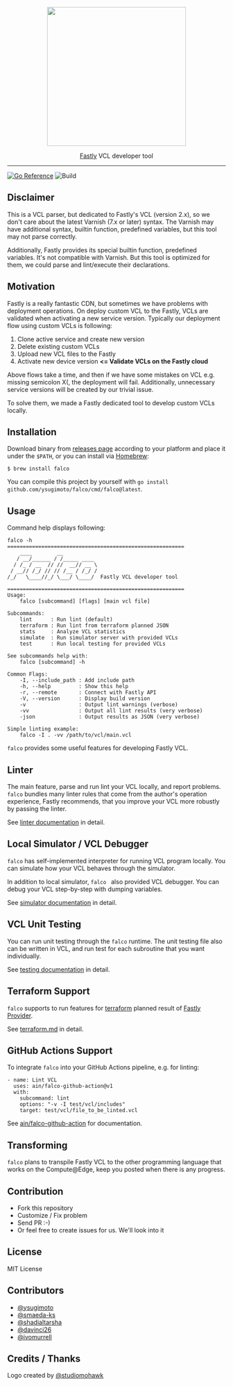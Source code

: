 <p align="center">
<img src="https://user-images.githubusercontent.com/1000401/225396918-6490ea38-6883-434a-ac1f-e8b6188ec58b.png" width="320" />
</p>
<p align="center"><a href="https://www.fastly.com">Fastly</a> VCL developer tool</p>

----

[![Go Reference](https://pkg.go.dev/badge/github.com/ysugimoto/falco.svg)](https://pkg.go.dev/github.com/ysugimoto/falco)
![Build](https://github.com/ysugimoto/falco/actions/workflows/build.yml/badge.svg)


## Disclaimer

This is a VCL parser, but dedicated to Fastly's VCL (version 2.x), so we don't care about the latest Varnish (7.x or later) syntax.
The Varnish may have additional syntax, builtin function, predefined variables, but this tool may not parse correctly.

Additionally, Fastly provides its special builtin function, predefined variables. It's not compatible with Varnish.
But this tool is optimized for them, we could parse and lint/execute their declarations.

## Motivation

Fastly is a really fantastic CDN, but sometimes we have problems with deployment operations.
On deploy custom VCL to the Fastly, VCLs are validated when activating a new service version.
Typically our deployment flow using custom VCLs is following:

1. Clone active service and create new version
2. Delete existing custom VCLs
3. Upload new VCL files to the Fastly
4. Activate new device version **<= Validate VCLs on the Fastly cloud**

Above flows take a time, and then if we have some mistakes on VCL e.g. missing semicolon X(, the deployment will fail.
Additionally, unnecessary service versions will be created by our trivial issue.

To solve them, we made a Fastly dedicated tool to develop custom VCLs locally.

## Installation

Download binary from [releases page](https://github.com/ysugimoto/falco/releases) according to your platform and place it under the `$PATH`, or you can install via [Homebrew](https://brew.sh/):

```shell
$ brew install falco
```

You can compile this project by yourself with `go install github.com/ysugimoto/falco/cmd/falco@latest`.

## Usage

Command help displays following:

```shell
falco -h
=========================================================
    ____        __
   / __/______ / /_____ ____
  / /_ / __  // //  __// __ \
 / __// /_/ // // /__ / /_/ /
/_/   \____//_/ \___/ \____/  Fastly VCL developer tool

=========================================================
Usage:
    falco [subcommand] [flags] [main vcl file]

Subcommands:
    lint      : Run lint (default)
    terraform : Run lint from terraform planned JSON
    stats     : Analyze VCL statistics
    simulate  : Run simulator server with provided VCLs
    test      : Run local testing for provided VCLs

See subcommands help with:
    falco [subcommand] -h

Common Flags:
    -I, --include_path : Add include path
    -h, --help         : Show this help
    -r, --remote       : Connect with Fastly API
    -V, --version      : Display build version
    -v                 : Output lint warnings (verbose)
    -vv                : Output all lint results (very verbose)
    -json              : Output results as JSON (very verbose)

Simple linting example:
    falco -I . -vv /path/to/vcl/main.vcl
```

`falco` provides some useful features for developing Fastly VCL.

## Linter

The main feature, parse and run lint your VCL locally, and report problems.
`falco` bundles many linter rules that come from the author's operation experience, Fastly recommends,
that you improve your VCL more robustly by passing the linter.

See [linter documentation](https://github.com/ysugimoto/falco/blob/main/docs/linter.md) in detail.

## Local Simulator / VCL Debugger

`falco` has self-implemented interpreter for running VCL program locally.
You can simulate how your VCL behaves through the simulator.

In addition to local simulator, `falco ` also provided VCL debugger.
You can debug your VCL step-by-step with dumping variables.

See [simulator documentation](https://github.com/ysugimoto/falco/blob/main/docs/simulator.md) in detail.

## VCL Unit Testing

You can run unit testing through the `falco` runtime.
The unit testing file also can be written in VCL, and run test for each subroutine that you want individually.

See [testing documentation](https://github.com/ysugimoto/falco/blob/main/docs/testing.md) in detail.

## Terraform Support

`falco` supports to run features for [terraform](https://www.terraform.io/) planned result of [Fastly Provider](https://github.com/fastly/terraform-provider-fastly).

See [terraform.md](https://github.com/ysugimoto/falco/blob/main/docs/terraform.md) in detail.

## GitHub Actions Support

To integrate `falco` into your GitHub Actions pipeline, e.g. for linting:

    - name: Lint VCL
      uses: ain/falco-github-action@v1
      with:
        subcommand: lint
        options: "-v -I test/vcl/includes"
        target: test/vcl/file_to_be_linted.vcl

See [ain/falco-github-action](https://github.com/ain/falco-github-action) for documentation.

## Transforming

`falco` plans to transpile Fastly VCL to the other programming language that works on the Compute@Edge, keep you posted when there is any progress.

## Contribution

- Fork this repository
- Customize / Fix problem
- Send PR :-)
- Or feel free to create issues for us. We'll look into it

## License

MIT License

## Contributors

- [@ysugimoto](https://github.com/ysugimoto)
- [@smaeda-ks](https://github.com/smaeda-ks)
- [@shadialtarsha](https://github.com/shadialtarsha)
- [@davinci26](https://github.com/davinci26)
- [@ivomurrell](https://github.com/ivomurrell)

## Credits / Thanks

Logo created by [@studiomohawk](https://github.com/studiomohawk)
